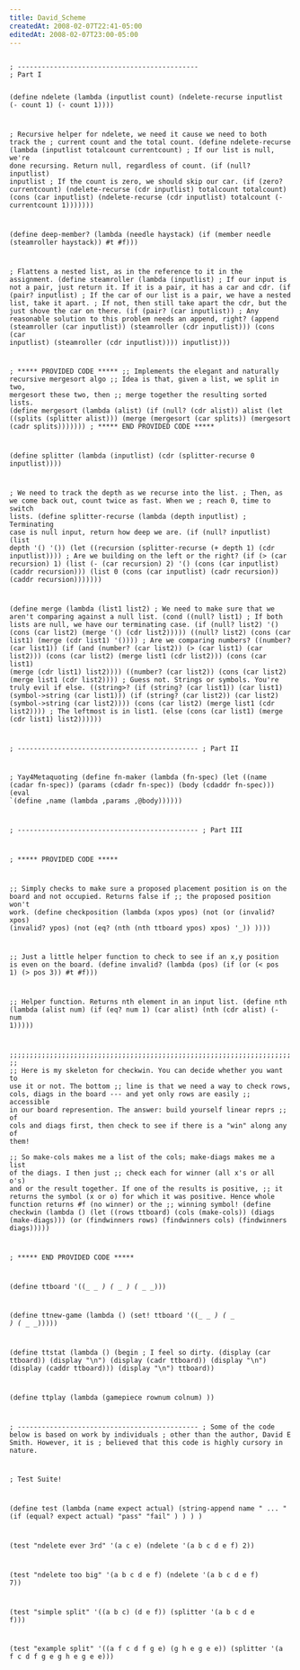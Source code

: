 ```yaml
---
title: David_Scheme
createdAt: 2008-02-07T22:41-05:00
editedAt: 2008-02-07T23:00-05:00
---
```


<code>
; ---------------------------------------------
; Part I

(define ndelete
  (lambda (inputlist count)
    (ndelete-recurse inputlist (- count 1) (- count 1))))

; Recursive helper for ndelete, we need it cause we need to both track the
; current count and the total count.
(define ndelete-recurse
  (lambda (inputlist totalcount currentcount)
    ; If our list is null, we're done recursing. Return null, regardless of count.
    (if (null? inputlist)
        inputlist
        ; If the count is zero, we should skip our car.
        (if (zero? currentcount)
            (ndelete-recurse (cdr inputlist) totalcount totalcount)
            (cons (car inputlist) (ndelete-recurse (cdr inputlist) totalcount (- currentcount 1)))))))

(define deep-member?
  (lambda (needle haystack)
    (if (member needle (steamroller haystack)) 
        #t
        #f)))

; Flattens a nested list, as in the reference to it in the assignment.
(define steamroller
  (lambda (inputlist)
    ; If our input is not a pair, just return it. If it is a pair, it has a car and cdr.
    (if (pair? inputlist)
        ; If the car of our list is a pair, we have a nested list, take it apart.
        ; If not, then still take apart the cdr, but the just shove the car on there.
        (if (pair? (car inputlist))
            ; Any reasonable solution to this problem needs an append, right?
            (append (steamroller (car inputlist)) (steamroller (cdr inputlist)))
            (cons (car inputlist) (steamroller (cdr inputlist))))
        inputlist)))

; ***** PROVIDED CODE *****
;; Implements the elegant and naturally recursive mergesort algo
;; Idea is that, given a list, we split in two, mergesort these two, then 
;; merge together the resulting sorted lists.
(define mergesort
  (lambda (alist)
    (if (null? (cdr alist))
        alist
        (let ((splits (splitter alist)))
          (merge (mergesort (car splits)) (mergesort (cadr splits)))))))
; ***** END PROVIDED CODE *****

(define splitter
  (lambda (inputlist)
    (cdr (splitter-recurse 0 inputlist))))

; We need to track the depth as we recurse into the list.
; Then, as we come back out, count twice as fast.  When we
; reach 0, time to switch lists.
(define splitter-recurse
  (lambda (depth inputlist)
    ; Terminating case is null input, return how deep we are.
    (if (null? inputlist)
        (list depth '() '())
        (let ((recursion (splitter-recurse (+ depth 1) (cdr inputlist))))
          ; Are we building on the left or the right?
          (if (> (car recursion) 1)
              (list (- (car recursion) 2) '() (cons (car inputlist) (caddr recursion)))
              (list 0 (cons (car inputlist) (cadr recursion)) (caddr recursion)))))))

(define merge
  (lambda (list1 list2)
    ; We need to make sure that we aren't comparing against a null list.
    (cond 
      ((null? list1)
          ; If both lists are null, we have our terminating case.
          (if (null? list2)
              '()
              (cons (car list2) (merge '() (cdr list2)))))
      ((null? list2)
          (cons (car list1) (merge (cdr list1) '())))
      ; Are we comparing numbers?
      ((number? (car list1))
          (if (and (number? (car list2)) (> (car list1) (car list2)))
              (cons (car list2) (merge list1 (cdr list2)))
              (cons (car list1) (merge (cdr list1) list2))))
      ((number? (car list2))
          (cons (car list2) (merge list1 (cdr list2))))
      ; Guess not.  Strings or symbols.  You're truly evil if else.
      ((string>? 
        (if (string? (car list1))
            (car list1)
            (symbol->string (car list1)))
        (if (string? (car list2))
            (car list2)
            (symbol->string (car list2))))
          (cons (car list2) (merge list1 (cdr list2))))
      ; The leftmost is in list1.
      (else
          (cons (car list1) (merge (cdr list1) list2))))))

; ---------------------------------------------
; Part II

; Yay4Metaquoting
(define fn-maker
  (lambda (fn-spec)
    (let ((name (cadar fn-spec)) (params (cdadr fn-spec)) (body (cdaddr fn-spec)))
      (eval `(define ,name (lambda ,params ,@body))))))

; ---------------------------------------------
; Part III

; ***** PROVIDED CODE *****

;; Simply checks to make sure a proposed placement position is on the board and not occupied. Returns false if 
;; the proposed position won't work.
(define checkposition
  (lambda (xpos ypos)
    (not (or (invalid? xpos) (invalid? ypos) 
             (not (eq? (nth (nth ttboard ypos) xpos) '_)) ))))

;; Just a little helper function to check to see if an x,y position is even on the board.
(define invalid?
  (lambda (pos)
    (if (or (< pos 1) (> pos 3))
        #t
        #f)))

;; Helper function.  Returns nth element in an input list.
(define nth 
  (lambda (alist num)
    (if (eq? num 1) (car alist) (nth (cdr alist) (- num 1)))))

;;;;;;;;;;;;;;;;;;;;;;;;;;;;;;;;;;;;;;;;;;;;;;;;;;;;;;;;;;;;;;;;;;;;;;;;
;; Here is my skeleton for checkwin.  You can decide whether you want to use it or not.  The bottom
;; line is that we need a way to check rows, cols, diags in the board --- and yet only rows are easily
;; accessible in our board represention.   The answer: build yourself linear reprs
;; of cols and diags first, then check to see if there is a "win" along any of them!  
;; So make-cols makes me a list of the cols; make-diags makes me a list of the diags.  I then just
;; check each for winner (all x's or all o's) and or the result together.  If one of the results is positive,
;; it returns the symbol (x or o) for which it was positive.  Hence whole function returns #f (no winner) or the
;; winning symbol!
(define checkwin
  (lambda ()
    (let ((rows ttboard)
          (cols (make-cols))
          (diags (make-diags)))
      (or (findwinners rows) (findwinners cols) (findwinners diags)))))

; ***** END PROVIDED CODE *****

(define ttboard '((_ _ _) (_ _ _) (_ _ _)))

(define ttnew-game
  (lambda ()
    (set! ttboard '((_ _ _) (_ _ _) (_ _ _)))))

(define ttstat
  (lambda ()
    (begin 
      ; I feel so dirty.
      (display (car ttboard))
      (display "\n")
      (display (cadr ttboard))
      (display "\n")
      (display (caddr ttboard)))
      (display "\n")
    ttboard))

(define ttplay
  (lambda (gamepiece rownum colnum)
    ))

; ---------------------------------------------
; Some of the code below is based on work by individuals
; other than the author, David E Smith.  However, it is 
; believed that this code is highly cursory in nature.

; Test Suite!

(define test
  (lambda (name expect actual)
    (string-append name " ... "
      (if (equal? expect actual)
          "pass"
          "fail"
      )
    )
  )
)

(test "ndelete ever 3rd" '(a c e)
  (ndelete '(a b c d e f) 2))

(test "ndelete too big" '(a b c d e f)
      (ndelete '(a b c d e f) 7))

(test "simple split" '((a b c) (d e f))
      (splitter '(a b c d e f)))

(test "example split" '((a f c d f g e) (g h e g e e))
      (splitter '(a f c d f g e g h e g e e)))

</code>

